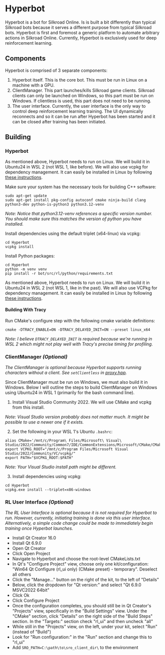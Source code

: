 # Hyperbot

Hyperbot is a bot for Silkroad Online. Is is built a bit differently than typical Silkroad bots because it serves a different purpose from typical Silkroad bots. Hyperbot is first and foremost a generic platform to automate arbitrary actions in Silkroad Online. Currently, Hyperbot is exclusively used for deep reinforcement learning.

## Components

Hyperbot is comprised of 3 separate components:

1. Hyperbot itself. This is the core bot. This must be run in Linux on a machine with a GPU.
2. ClientManager. This part launches/kills Silkroad game clients. Silkroad clients can only be launched on Windows, so this part must be run on Windows. If clientless is used, this part does not need to be running.
3. The user interface. Currently, the user interface is the only way to control deep reinforcement learning training. The UI dynamically reconnects and so it can be run after Hyperbot has been started and it can be closed after training has been initiated.

## Building

### Hyperbot

As mentioned above, Hyperbot needs to run on Linux. We will build it in Ubuntu24 in WSL 2 (not WSL 1, like before). We will also use vcpkg for dependency management. It can easily be installed in Linux by following [these instructions](https://learn.microsoft.com/en-us/vcpkg/get_started/get-started?pivots=shell-bash#1---set-up-vcpkg).

Make sure your system has the necessary tools for building C++ software:
```
sudo apt-get update
sudo apt-get install pkg-config autoconf cmake ninja-build clang python3-dev python-is-python3 python3.12-venv
```
_Note: Notice that python3.12-venv references a specific version number. You should make sure this matches the version of python you have installed._

Install dependencies using the default triplet (x64-linux) via vcpkg:
```
cd Hyperbot
vcpkg install
```

Install Python packages:
```
cd Hyperbot
python -m venv venv
pip install -r bot/src/rl/python/requirements.txt
```
As mentioned above, Hyperbot needs to run on Linux. We will build it in Ubuntu24 in WSL 2 (not WSL 1, like in the past). We will also use VCPkg for dependency management. It can easily be installed in Linux by following [these instructions](https://learn.microsoft.com/en-us/vcpkg/get_started/get-started?pivots=shell-bash#1---set-up-vcpkg).

#### Building With Tracy

Run CMake's configure step with the following cmake variable definitions:
```
cmake -DTRACY_ENABLE=ON -DTRACY_DELAYED_INIT=ON --preset linux_x64
```
_Note: I believe `DTRACY_DELAYED_INIT` is required because we're running in WSL 2 which might not play well with Tracy's precise timing for profiling._

### ClientManager _(Optional)_

_The ClientManager is optional because Hyperbot supports running characters without a client. See `setClientless` in [proxy.hpp](../bot/src/proxy.hpp)._

Since ClientManager must be run on Windows, we must also build it in Windows. Below I will outline the steps to build ClientManager on Windows using Ubuntu24 in WSL 1 (primarily for the bash command line).

1. Install Visual Studio Community 2022. We will use CMake and vcpkg from this install.

_Note: Visual Studio version probably does not matter much. It might be possible to use a newer one if it exists._

2. Set the following in your WSL 1's Ubuntu `.bashrc`:
```
alias CMake='/mnt/c/Program\ Files/Microsoft\ Visual\ Studio/2022/Community/Common7/IDE/CommonExtensions/Microsoft/CMake/CMake/bin/cmake.exe'
export VCPKG_ROOT="/mnt/c/Program Files/Microsoft Visual Studio/2022/Community/VC/vcpkg/"
export PATH="$VCPKG_ROOT:$PATH"
```

_Note: Your Visual Studio install path might be different._

3. Install dependencies using vcpkg:
```
cd Hyperbot
vcpkg.exe install --triplet=x86-windows
```

### RL User Interface _(Optional)_

_The RL User Interface is optional because it is not required for Hyperbot to run. However, currently, initiating training is done via this user interface. Alternatively, a simple code change could be made to immediately begin training once Hyperbot launches._

- Install Qt Creator 16.0
- Install Qt 6.9.0
- Open Qt Creator
- Click Open Project
- Navigate to Hyperbot and choose the root-level CMakeLists.txt
- In Qt's "Configure Project" view, choose only one kit/configuration: "Win64 Qt Configure (rl_ui only) (CMake preset) - temporary". Deselect all others
- Click the "Manage..." button on the right of the kit, to the left of "Details"
- Below, click the dropdown for "Qt version:" and select "Qt 6.9.0 MSVC2022 64bit"
- Click Ok
- Click Configure Project
- Once the configuration completes, you should still be in Qt Creator's "Projects" view, specifically in the "Build Settings" view. Under the "CMake" section, click "Details" on the right side of the "Build Steps" section. In the "Targets:" section check "rl_ui" and then uncheck "all"
- While still in the "Projects" view, on the left, under your kit, select "Run" (instead of "Build")
- Look for "Run configuration:" in the "Run" section and change this to "rl_ui"
- Add `SRO_PATH=C:\path\to\sro_client_dir\` to the environment